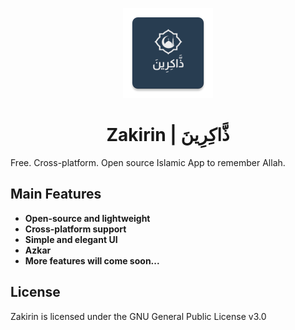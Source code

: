 <div align="center">

![icon](https://github.com/DevBlooming/zakirin/blob/main/assets/images/logo/logo-144.webp?raw=true)

</div>
<div align="center">

# Zakirin | ذَّاكِرِينَ

</div>

Free. Cross-platform. Open source Islamic App to remember Allah.

## Main Features
- **Open-source and lightweight**
- **Cross-platform support**
- **Simple and elegant UI**
- **Azkar**
- **More features will come soon...**

## License
Zakirin is licensed under the GNU General Public License v3.0
